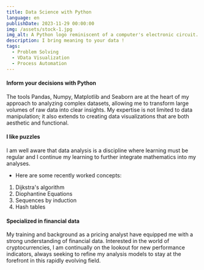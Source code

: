 ```yaml
---
title: Data Science with Python
language: en
publishDate: 2023-11-29 00:00:00
img: /assets/stock-1.jpg
img_alt: A Python logo reminiscent of a computer's electronic circuit.
description: I bring meaning to your data !
tags:
  - Problem Solving
  - VData Visualization
  - Process Automation
---
```

#### Inform your decisions with Python

The tools Pandas, Numpy, Matplotlib and Seaborn are at the heart of my approach to analyzing complex datasets, allowing me to transform large volumes of raw data into clear insights. My expertise is not limited to data manipulation; it also extends to creating data visualizations that are both aesthetic and functional.

#### I like puzzles
I am well aware that data analysis is a discipline where learning must be regular and I continue my learning to further integrate mathematics into my analyses.


- Here are some recently worked concepts:

1. Dijkstra's algorithm
2. Diophantine Equations
3. Sequences by induction
4. Hash tables

#### Specialized in financial data

My training and background as a pricing analyst have equipped me with a strong understanding of financial data. Interested in the world of cryptocurrencies, I am continually on the lookout for new performance indicators, always seeking to refine my analysis models to stay at the forefront in this rapidly evolving field.